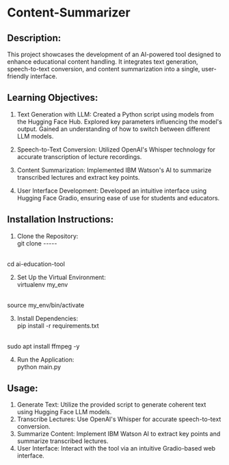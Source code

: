 # Content-Summarizer

## Description:
This project showcases the development of an AI-powered tool designed to enhance educational content handling. It integrates text generation, speech-to-text conversion, and content summarization into a single, user-friendly interface.

## Learning Objectives:

1. Text Generation with LLM:
Created a Python script using models from the Hugging Face Hub.
Explored key parameters influencing the model's output.
Gained an understanding of how to switch between different LLM models.

2. Speech-to-Text Conversion:
Utilized OpenAI's Whisper technology for accurate transcription of lecture recordings.


3. Content Summarization:
Implemented IBM Watson's AI to summarize transcribed lectures and extract key points.

4. User Interface Development:
Developed an intuitive interface using Hugging Face Gradio, ensuring ease of use for students and educators.

## Installation Instructions:
1. Clone the Repository:
   <br>
  git clone -----
  <br> 
  cd ai-education-tool

2. Set Up the Virtual Environment:
   <br>
  virtualenv my_env
  <br>
  source my_env/bin/activate

3. Install Dependencies:
   <br>
  pip install -r requirements.txt
  <br>
  sudo apt install ffmpeg -y

4. Run the Application:
   <br>
  python main.py

## Usage:
1. Generate Text: Utilize the provided script to generate coherent text using Hugging Face LLM models.
2. Transcribe Lectures: Use OpenAI's Whisper for accurate speech-to-text conversion.
3. Summarize Content: Implement IBM Watson AI to extract key points and summarize transcribed lectures.
4. User Interface: Interact with the tool via an intuitive Gradio-based web interface.
